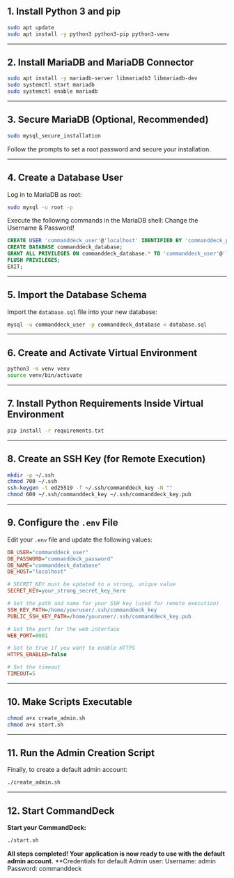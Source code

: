 ## 1. Install Python 3 and pip

```bash
sudo apt update
sudo apt install -y python3 python3-pip python3-venv
```


---

## 2. Install MariaDB and MariaDB Connector

```bash
sudo apt install -y mariadb-server libmariadb3 libmariadb-dev
sudo systemctl start mariadb
sudo systemctl enable mariadb
```


---

## 3. Secure MariaDB (Optional, Recommended)

```bash
sudo mysql_secure_installation
```

Follow the prompts to set a root password and secure your installation.

---

## 4. Create a Database User

Log in to MariaDB as root:

```bash
sudo mysql -u root -p
```

Execute the following commands in the MariaDB shell:
Change the Username & Password!

```sql
CREATE USER 'commanddeck_user'@'localhost' IDENTIFIED BY 'commanddeck_password';
CREATE DATABASE commanddeck_database;
GRANT ALL PRIVILEGES ON commanddeck_database.* TO 'commanddeck_user'@'localhost';
FLUSH PRIVILEGES;
EXIT;
```


---

## 5. Import the Database Schema

Import the `database.sql` file into your new database:

```bash
mysql -u commanddeck_user -p commanddeck_database < database.sql
```


---

## 6. Create and Activate Virtual Environment

```bash
python3 -m venv venv
source venv/bin/activate
```


---

## 7. Install Python Requirements Inside Virtual Environment

```bash
pip install -r requirements.txt
```


---

## 8. Create an SSH Key (for Remote Execution)

```bash
mkdir -p ~/.ssh
chmod 700 ~/.ssh
ssh-keygen -t ed25519 -f ~/.ssh/commanddeck_key -N ""
chmod 600 ~/.ssh/commanddeck_key ~/.ssh/commanddeck_key.pub
```


---

## 9. Configure the `.env` File

Edit your `.env` file and update the following values:

```ini
DB_USER="commanddeck_user"
DB_PASSWORD="commanddeck_password"
DB_NAME="commanddeck_database"
DB_HOST="localhost"

# SECRET_KEY must be updated to a strong, unique value
SECRET_KEY=your_strong_secret_key_here

# Set the path and name for your SSH key (used for remote execution)
SSH_KEY_PATH=/home/youruser/.ssh/commanddeck_key
PUBLIC_SSH_KEY_PATH=/home/youruser/.ssh/commanddeck_key.pub

# Set the port for the web interface
WEB_PORT=8081

# Set to true if you want to enable HTTPS
HTTPS_ENABLED=false

# Set the timeout
TIMEOUT=5
```


---

## 10. Make Scripts Executable

```bash
chmod a+x create_admin.sh
chmod a+x start.sh
```


---

## 11. Run the Admin Creation Script

Finally, to create a default admin account:

```bash
./create_admin.sh
```


---

## 12. Start CommandDeck

**Start your CommandDeck:**

```bash
./start.sh
```

**All steps completed! Your application is now ready to use with the default admin account.**
**Credentials for default Admin user: Username: admin  Password: commanddeck
